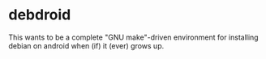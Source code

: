 debdroid
========

This wants to be a complete "GNU make"-driven environment for installing debian on android when (if) it (ever) grows up.
